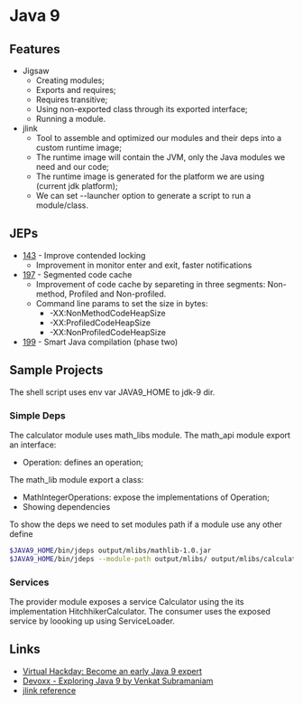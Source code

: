 # Java 9

## Features

* Jigsaw
  * Creating modules;
  * Exports and requires;
  * Requires transitive;
  * Using non-exported class through its exported interface;
  * Running a module.
* jlink
  * Tool to assemble and optimized our modules and their deps into a custom runtime image;
  * The runtime image will contain the JVM, only the Java modules we need and our code;
  * The runtime image is generated for the platform we are using (current jdk platform);
  * We can set --launcher option to generate a script to run a module/class.

## JEPs

* [143](https://openjdk.java.net/jeps/143) - Improve contended locking
  * Improvement in monitor enter and exit, faster notifications
* [197](https://openjdk.java.net/jeps/197) - Segmented code cache
  * Improvement of code cache by separeting in three segments: Non-method, Profiled and Non-profiled.
  * Command line params to set the size in bytes:
    * -XX:NonMethodCodeHeapSize
    * -XX:ProfiledCodeHeapSize
    * -XX:NonProfiledCodeHeapSize
* [199](https://openjdk.java.net/jeps/199) - Smart Java compilation (phase two)

## Sample Projects

The shell script uses env var JAVA9_HOME to jdk-9 dir.

### Simple Deps

The calculator module uses math_libs module.
The math_api module export an interface:

* Operation: defines an operation;
  
The math_lib module export a class:

* MathIntegerOperations: expose the implementations of Operation;
* Showing dependencies

To show the deps we need to set modules path if a module use any other define

```sh
$JAVA9_HOME/bin/jdeps output/mlibs/mathlib-1.0.jar
$JAVA9_HOME/bin/jdeps --module-path output/mlibs/ output/mlibs/calculator.jar
```

### Services

The provider module exposes a service Calculator using the its implementation HitchhikerCalculator.
The consumer uses the exposed service by loooking up using ServiceLoader.

## Links

* [Virtual Hackday: Become an early Java 9 expert](https://www.youtube.com/watch?v=y868lMk6NtY)
* [Devoxx - Exploring Java 9 by Venkat Subramaniam](https://www.youtube.com/watch?v=8XmYT89fBKg)
* [jlink reference](https://docs.oracle.com/javase/9/tools/jlink.htm)
